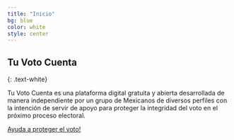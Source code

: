```yaml
---
title: "Inicio"
bg: blue
color: white
style: center
---
```


## Tu Voto Cuenta
{: .text-white}

<span class="fa-stack subtlecircle" style="font-size:100px; background:rgba(255,255,255,0.1)">
  <i class="fa fa-circle fa-stack-2x text-white"></i>
  <i class="fa fa-edit fa-stack-1x text-orange"></i>
</span>

Tu Voto Cuenta es una plataforma digital gratuita y abierta desarrollada de manera independiente por un grupo de Mexicanos de diversos perfiles con la intención de servir de apoyo para proteger la integridad del voto en el próximo proceso electoral.

<span id="forkongithub">
  <a href="{{ site.source_link }}" class="bg-orange">
    Ayuda a proteger el voto!
  </a>
</span>
